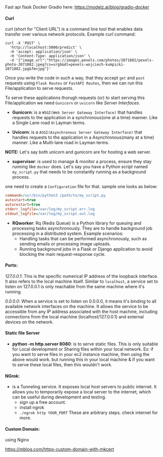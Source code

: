 Fast api
flask
Docker Gradio here: https://modelz.ai/blog/gradio-docker


#### Curl
curl (short for "Client URL") is a command line tool that enables data transfer over various network protocols. 
Example curl command:

```
curl -X 'POST' \
  'http://localhost:5000/predict' \
  -H 'accept: application/json' \
  -H 'Content-Type: application/json' \
  -d '{"image_url":"https://images.pexels.com/photos/2071882/pexels-photo-2071882.jpeg?cs=srgb&dl=pexels-wojciech-kumpicki-2071882.jpg&fm=jpg"}'
```

Once you write the code in such a way, that they accept `get` and `post` requests using `Flask Routes` or `FastAPI Routes`, then we can run this File/application to serve requests.

To serve these applications thorugh requests (or) to start serving this File/application we need   `Gunicorn` or `uvicorn` like *Server Interfaces*.


- **Gunicorn**: is a `WSGI(Web Server Gateway Interface)` that handles requests to the application in a synchronous(one at a time) manner. Like a Single Lane road in Layman terms.

- **Uvicorn**: is a `ASGI(Asynchronous Server Gateway Interface)` that handles requests to the application in a Asynchronous(many at a time) manner. Like a Multi-lane road in Layman terms.

**NOTE:** Let's say both unicorn and gunicorn are for hosting a web server.

- **supervisor**: is used to manage & monitor a process, ensure they stay running like `docker` does.
 Let's say you have a Python script named `my_script.py` that needs to be constantly running as a background process.
 
 one need to create a `Configuration` file for that. sample one looks as below:
 ```ini
command=/usr/bin/python3 /path/to/my_script.py
autostart=true
autorestart=true
stderr_logfile=/var/log/my_script.err.log
stdout_logfile=/var/log/my_script.out.log
 ```

- **RQworker**: Rq (Redis Queue) is a Python library for queuing and processing tasks asynchronously.  They are to handle background job processing in a distributed system.
Example scenarios:
  - Handling tasks that can be performed asynchronously, such as sending emails or processing image uploads.
  - Running background jobs in a Flask or Django application to avoid blocking the main request-response cycle.

#### Ports:
*127.0.0.1*: This is the specific numerical IP address of the loopback interface. It also refers to the local machine itself. Similar to `localhost`, a service set to listen on 127.0.0.1 is only reachable from the same machine where it's running.

*0.0.0.0*: When a service is set to listen on 0.0.0.0, it means it's binding to all available network interfaces on the machine. It allows the service to be accessible from any IP address associated with the host machine, including connections from the local machine (localhost/127.0.0.1) and external devices on the network.

#### Static file Server
- **python -m http.server 8080**: is to serve static files. This is only suitable for Local development or Sharing files within your local network.
  Ex: if you want to serve files in your ec2 instance machine, then using the above would work. but running this in your local machine & if you want to serve these local files, then this wouldn't work.


#### NGrok:
- is a Tunneling service. It exposes local host servers to public internet. It allows you to temporarily expose a local server to the internet, which can be useful during development and testing.
  - sign up a free account.
  - install ngrok
  - `./ngrok http YOUR_PORT` 
  These are arbitrary steps. check internet for more.

#### Custom Domain:
using Nginx

https://mblog.com/https-custom-domain-with-mkcert

